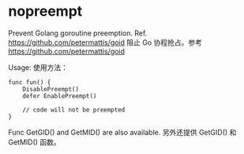 # nopreempt

Prevent Golang goroutine preemption. Ref. https://github.com/petermattis/goid 
阻止 Go 协程抢占。参考 https://github.com/petermattis/goid 

Usage:
使用方法：

```golang
func fun() {
	DisablePreempt()
	defer EnablePreempt()

	// code will not be preempted
}
```

Func GetGID() and GetMID() are also available.
另外还提供 GetGID() 和 GetMID() 函数。